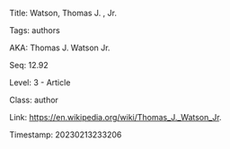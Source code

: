 Title:  Watson, Thomas J. , Jr.

Tags:   authors

AKA:    Thomas J. Watson Jr.

Seq:    12.92

Level:  3 - Article

Class:  author

Link:   https://en.wikipedia.org/wiki/Thomas_J._Watson_Jr.

Timestamp: 20230213233206
